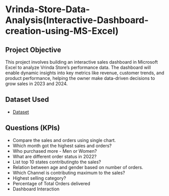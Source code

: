 # Vrinda-Store-Data-Analysis(Interactive-Dashboard-creation-using-MS-Excel)
## Project Objective
This project involves building an interactive sales dashboard in Microsoft Excel to analyze Vrinda Store’s performance data. The dashboard will enable dynamic insights into key metrics like revenue, customer trends, and product performance, helping the owner make data-driven decisions to grow sales in 2023 and 2024.

## Dataset Used
- <a href="https://github.com/faded-men16/Vrinda-Store-Data-Analysis-Interactive-Dashboard-creation-using-MS-Excel-/blob/main/Vrinda%20Store%20Data%20Analysis.xlsx">Dataset</a>

## Questions (KPIs)
- Compare the sales and orders using single chart.
- Which month got the highest sales and orders?
- Who purchased more - Men or Women?
- What are different order status in 2022?
- List top 10 states contributingto the sales?
- Relation between age and gender based on number of orders.
- Which Channel is contributing maximum to the sales?
- Highest selling category?
- Percentage of Total Orders delivered
- Dashboard Interaction 
